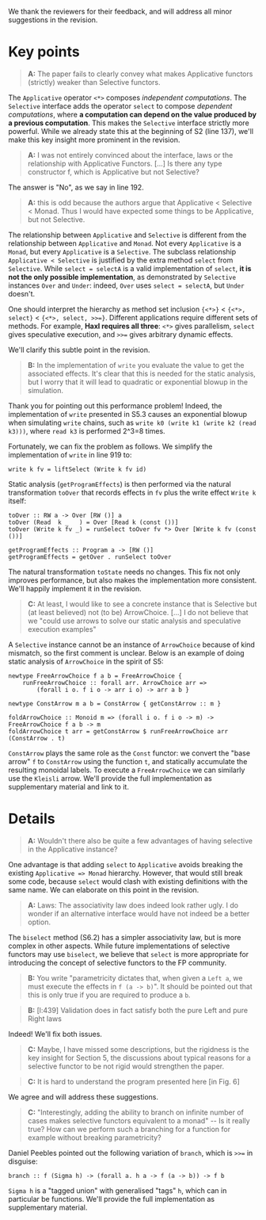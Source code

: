 We thank the reviewers for their feedback, and will address all minor suggestions in the revision.

# Key points

> **A:** The paper fails to clearly convey what makes Applicative functors (strictly) weaker than Selective functors.

The `Applicative` operator `<*>` composes *independent computations*. The `Selective` interface adds the operator `select` to compose *dependent computations*, where **a computation can depend on the value produced by a previous computation**. This makes the `Selective` interface strictly more powerful. While we already state this at the beginning of S2 (line 137), we'll make this key insight more prominent in the revision.

> **A:** I was not entirely convinced about the interface, laws or the relationship with Applicative Functors. [...] Is there any type constructor f, which is Applicative but not Selective?

The answer is "No", as we say in line 192.

> **A:** this is odd because the authors argue that Applicative < Selective < Monad. Thus I would have expected some things to be Applicative, but not Selective.

The relationship between `Applicative` and `Selective` is different from the relationship between `Applicative` and `Monad`. Not every `Applicative` is a `Monad`, but every `Applicative` is a `Selective`. The subclass relationship `Applicative < Selective` is justified by the extra method `select` from `Selective`. While `select = selectA` is a valid implementation of `select`, **it is not the only possible implementation**, as demonstrated by `Selective` instances `Over` and `Under`: indeed, `Over` uses `select = selectA`, but `Under` doesn't.

One should interpret the hierarchy as method set inclusion `{<*>}` < `{<*>, select}` < `{<*>, select, >>=}`. Different applications require different sets of methods. For example, **Haxl requires all three**: `<*>` gives parallelism, `select` gives speculative execution, and `>>=` gives arbitrary dynamic effects.

We'll clarify this subtle point in the revision.

> **B:** In the implementation of `write` you evaluate the value to get the associated effects. It's clear that this is needed for the static analysis, but I worry that it will lead to quadratic or exponential blowup in the simulation.

Thank you for pointing out this performance problem! Indeed, the implementation of `write` presented in S5.3 causes an exponential blowup when simulating `write` chains, such as `write k0 (write k1 (write k2 (read k3)))`, where `read k3` is performed 2^3=8 times.

Fortunately, we can fix the problem as follows. We simplify the implementation of `write` in line 919 to:

```
write k fv = liftSelect (Write k fv id)
```

Static analysis (`getProgramEffects`) is then performed via the natural transformation `toOver` that records effects in `fv` plus the write effect `Write k` itself:

```
toOver :: RW a -> Over [RW ()] a
toOver (Read  k _   ) = Over [Read k (const ())]
toOver (Write k fv _) = runSelect toOver fv *> Over [Write k fv (const ())]

getProgramEffects :: Program a -> [RW ()]
getProgramEffects = getOver . runSelect toOver
```

The natural transformation `toState` needs no changes. This fix not only improves performance, but also makes the implementation more consistent. We'll happily implement it in the revision.

> **C:** At least, I would like to see a concrete instance that is Selective but (at least believed) not (to be) ArrowChoice. [...] I do not believe that we "could use arrows to solve our static analysis and speculative execution examples"

A `Selective` instance cannot be an instance of `ArrowChoice` because of kind mismatch, so the first comment is unclear. Below is an example of doing static analysis of `ArrowChoice` in the spirit of S5:

```
newtype FreeArrowChoice f a b = FreeArrowChoice {
    runFreeArrowChoice :: forall arr. ArrowChoice arr =>
        (forall i o. f i o -> arr i o) -> arr a b }

newtype ConstArrow m a b = ConstArrow { getConstArrow :: m }

foldArrowChoice :: Monoid m => (forall i o. f i o -> m) -> FreeArrowChoice f a b -> m
foldArrowChoice t arr = getConstArrow $ runFreeArrowChoice arr (ConstArrow . t)
```

`ConstArrow` plays the same role as the `Const` functor: we convert the "base arrow" `f` to `ConstArrow` using the function `t`, and statically accumulate the resulting monoidal labels. To execute a `FreeArrowChoice` we can similarly use the `Kleisli` arrow. We'll provide the full implementation as supplementary material and link to it.

# Details

> **A:** Wouldn't there also be quite a few advantages of having selective in the Applicative instance?

One advantage is that adding `select` to `Applicative` avoids breaking the existing `Applicative => Monad` hierarchy. However, that would still break some code, because `select` would clash with existing definitions with the same name. We can elaborate on this point in the revision.

> **A:** Laws: The associativity law does indeed look rather ugly. I do wonder if an alternative interface would have not indeed be a better option.

The `biselect` method (S6.2) has a simpler associativity law, but is more complex in other aspects. While future implementations of selective functors may use `biselect`, we believe that `select` is more appropriate for introducing the concept of selective functors to the FP community.

> **B:** You write "parametricity dictates that, when given a `Left a`, we must execute the effects in `f (a -> b)`". It should be pointed out that this is only true if you are required to produce a `b`.

> **B:** [l:439] Validation does in fact satisfy both the pure Left and pure Right laws

Indeed! We'll fix both issues.

> **C:** Maybe, I have missed some descriptions, but the rigidness is the key insight for Section 5, the discussions about typical reasons for a selective functor to be not rigid would strengthen the paper.

> **C:** It is hard to understand the program presented here [in Fig. 6]

We agree and will address these suggestions.

> **C:** "Interestingly, adding the ability to branch on infinite number of cases makes selective functors equivalent to a monad" -- Is it really true? How can we perform such a branching for a function for example without breaking parametricity?

Daniel Peebles pointed out the following variation of `branch`, which is `>>=` in disguise:

```
branch :: f (Sigma h) -> (forall a. h a -> f (a -> b)) -> f b
```

`Sigma h` is a "tagged union" with generalised "tags" `h`, which can in particular be functions. We'll provide the full implementation as supplementary material.
